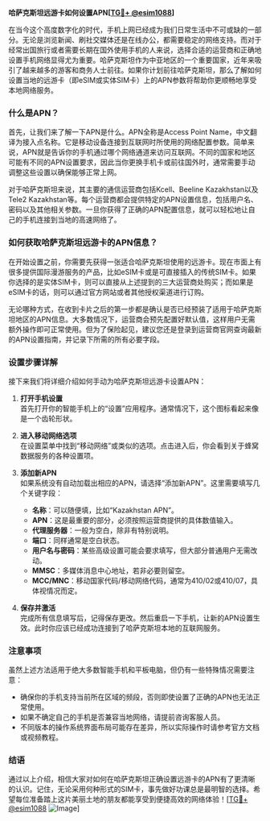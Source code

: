 **哈萨克斯坦远游卡如何设置APN[[TG💪+ @esim1088](https://t.me/s/esim1088)]**

在当今这个高度数字化的时代，手机上网已经成为我们日常生活中不可或缺的一部分。无论是浏览新闻、刷社交媒体还是在线办公，都需要稳定的网络支持。而对于经常出国旅行或者需要长期在国外使用手机的人来说，选择合适的运营商和正确地设置手机网络显得尤为重要。哈萨克斯坦作为中亚地区的一个重要国家，近年来吸引了越来越多的游客和商务人士前往。如果你计划前往哈萨克斯坦，那么了解如何设置当地的远游卡（即eSIM或实体SIM卡）上的APN参数将帮助你更顺畅地享受本地网络服务。

### 什么是APN？

首先，让我们来了解一下APN是什么。APN全称是Access Point Name，中文翻译为接入点名称。它是移动设备连接到互联网时所使用的网络配置参数。简单来说，APN就是告诉你的手机通过哪个网络通道来访问互联网。不同的国家和地区可能有不同的APN设置要求，因此当你更换手机卡或前往国外时，通常需要手动调整这些设置以确保能够正常上网。

对于哈萨克斯坦来说，其主要的通信运营商包括Kcell、Beeline Kazakhstan以及Tele2 Kazakhstan等。每个运营商都会提供特定的APN设置信息，包括用户名、密码以及其他相关参数。一旦你获得了正确的APN配置信息，就可以轻松地让自己的手机连接到当地的高速网络了。

### 如何获取哈萨克斯坦远游卡的APN信息？

在开始设置之前，你需要先获得一张适合哈萨克斯坦使用的远游卡。现在市面上有很多提供国际漫游服务的产品，比如eSIM卡或是可直接插入的传统SIM卡。如果你选择的是实体SIM卡，则可以直接从上述提到的三大运营商处购买；而如果是eSIM卡的话，则可以通过官方网站或者其他授权渠道进行订购。

无论哪种方式，在收到卡片之后的第一步都是确认是否已经预装了适用于哈萨克斯坦地区的APN信息。大多数情况下，运营商会预先配置好默认值，这样用户无需额外操作即可正常使用。但为了保险起见，建议您还是登录到运营商官网查询最新的APN设置指南，并记录下所需的所有必要字段。

### 设置步骤详解

接下来我们将详细介绍如何手动为哈萨克斯坦远游卡设置APN：

1. **打开手机设置**  
   首先打开你的智能手机上的“设置”应用程序。通常情况下，这个图标看起来像是一个齿轮形状。

2. **进入移动网络选项**  
   在设置菜单中找到“移动网络”或类似的选项。点击进入后，你会看到关于蜂窝数据服务的各种设置项。

3. **添加新APN**  
   如果系统没有自动加载出相应的APN，请选择“添加新APN”。这里需要填写几个关键字段：
   - **名称**：可以随便填，比如“Kazakhstan APN”。
   - **APN**：这是最重要的部分，必须按照运营商提供的具体数值输入。
   - **代理服务器**：一般为空白，除非有特别说明。
   - **端口**：同样通常是空白状态。
   - **用户名与密码**：某些高级设置可能会要求填写，但大部分普通用户无需改动。
   - **MMSC**：多媒体消息中心地址，若非必要则留空。
   - **MCC/MNC**：移动国家代码/移动网络代码，通常为410/02或410/07，具体视情况而定。

4. **保存并激活**  
   完成所有信息填写后，记得保存更改。然后重启一下手机，让新的APN设置生效。此时你应该已经成功连接到了哈萨克斯坦本地的互联网服务。

### 注意事项

虽然上述方法适用于绝大多数智能手机和平板电脑，但仍有一些特殊情况需要注意：
- 确保你的手机支持当前所在区域的频段，否则即使设置了正确的APN也无法正常使用。
- 如果不确定自己的手机是否兼容当地网络，请提前咨询客服人员。
- 不同版本的操作系统界面布局可能存在差异，所以实际操作时请参考官方文档或视频教程。

### 结语

通过以上介绍，相信大家对如何在哈萨克斯坦正确设置远游卡的APN有了更清晰的认识。记住，无论采用何种形式的SIM卡，事先做好功课总是最明智的选择。希望每位准备踏上这片美丽土地的朋友都能享受到便捷高效的网络体验！[[TG💪+ @esim1088](https://t.me/s/esim1088) ![Image](https://i.postimg.cc/4NQfJmqS/Snipaste-2025-05-13-00-14-12.png)]